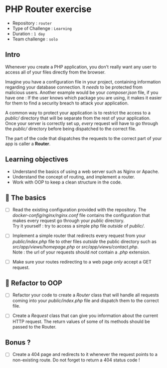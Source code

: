 # PHP Router exercise

- Repository : `router`
- Type of Challenge : `Learning`
- Duration : `1 day`
- Team challenge : `solo`

## Intro

Whenever you create a PHP application, you don't really want any user to access
all of your files directly from the browser.

Imagine you have a configuration file in your project, containing information regarding
your database connection. It *needs* to be protected from malicious users. Another example would be
your _composer.json_ file, if you have one : If the user knows which package you are using, it
makes it easier for them to find a security breach to attack your application.

A common way to protect your application is to restrict the access to a *public/* directory that will
be separate from the rest of your application. Once your server is correctly set up, *every* request will have to
go through the *public/* directory before being dispatched to the correct file.

The part of the code that dispatches the requests to the correct part of your app is caller a **Router**.

## Learning objectives

- Understand the basics of using a web server such as Nginx or Apache.
- Understand the concept of routing, and implement a router.
- Work with OOP to keep a clean structure in the code.

## 🌱 The basics

- [ ] Read the existing configuration provided with the repository. 
The _docker-config/nginx/nginx.conf_ file contains the configuration that makes every request go through your _public_ directory.
  <br/>Try it yourself : try to access a simple php file
  _outside_ of _public/_.


- [ ] Implement a simple router that redirects every request from your _public/index.php_ file to other files _outside_ the public directory 
such as _src/app/views/homepage.php_ or _src/app/views/contact.php_.
<br/>Note : the url of your requests should _not_ contain a _.php_ extension.


- [ ] Make sure your routes redirecting to a web page _only_ accept a GET request.

## 🌼 Refactor to OOP

- [ ] Refactor your code to create a _Router_ class that will handle all requests coming into your _public/index.php_ file
and dispatch them to the correct file.


- [ ] Create a _Request_ class that can give you information about the current HTTP request. The return values of
  some of its methods should be passed to the Router.

## Bonus ?

- [ ] Create a 404 page and redirects to it whenever the request points to a non-existing route. Do not forget to return a 404 status code !
